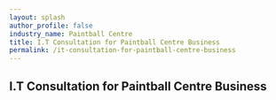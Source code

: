 ```yaml
---
layout: splash 
author_profile: false 
industry_name: Paintball Centre
title: I.T Consultation for Paintball Centre Business
permalink: /it-consultation-for-paintball-centre-business
---
```


## I.T Consultation for Paintball Centre Business